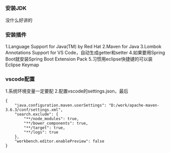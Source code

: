 ### 安装JDK
没什么好讲的
### 安装插件
1.Language Support for Java(TM) by Red Hat
2.Maven for Java
3.Lombok Annotations Support for VS Code，自动生成getter和setter
4.如果要用Spring Boot就安装Spring Boot Extension Pack
5.习惯用eclipse快捷键的可以装Eclipse Keymap
### vscode配置
1.系统环境变量一定要配
2.配置vscode的settings.json，最后
```
{
    "java.configuration.maven.userSettings": "D:/work/apache-maven-3.6.3/conf/settings.xml",
    "search.exclude": {
        "**/node_modules": true,
        "**/bower_components": true,
        "**/target": true,
        "**/logs": true
    },
    "workbench.editor.enablePreview": false
}
```